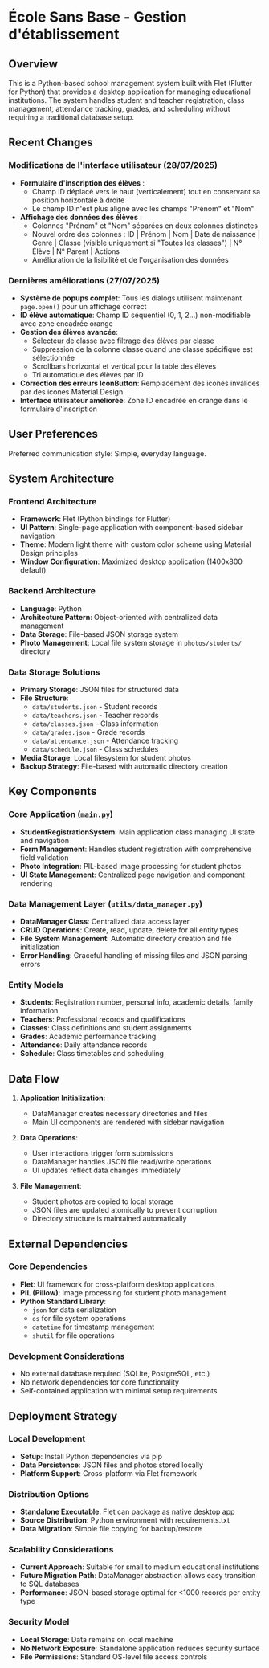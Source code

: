 # École Sans Base - Gestion d'établissement

## Overview

This is a Python-based school management system built with Flet (Flutter for Python) that provides a desktop application for managing educational institutions. The system handles student and teacher registration, class management, attendance tracking, grades, and scheduling without requiring a traditional database setup.

## Recent Changes

### Modifications de l'interface utilisateur (28/07/2025)
- **Formulaire d'inscription des élèves** : 
  - Champ ID déplacé vers le haut (verticalement) tout en conservant sa position horizontale à droite
  - Le champ ID n'est plus aligné avec les champs "Prénom" et "Nom"
- **Affichage des données des élèves** :
  - Colonnes "Prénom" et "Nom" séparées en deux colonnes distinctes
  - Nouvel ordre des colonnes : ID | Prénom | Nom | Date de naissance | Genre | Classe (visible uniquement si "Toutes les classes") | N° Élève | N° Parent | Actions
  - Amélioration de la lisibilité et de l'organisation des données

### Dernières améliorations (27/07/2025)
- **Système de popups complet**: Tous les dialogs utilisent maintenant `page.open()` pour un affichage correct
- **ID élève automatique**: Champ ID séquentiel (0, 1, 2...) non-modifiable avec zone encadrée orange
- **Gestion des élèves avancée**: 
  - Sélecteur de classe avec filtrage des élèves par classe
  - Suppression de la colonne classe quand une classe spécifique est sélectionnée
  - Scrollbars horizontal et vertical pour la table des élèves
  - Tri automatique des élèves par ID
- **Correction des erreurs IconButton**: Remplacement des icones invalides par des icones Material Design
- **Interface utilisateur améliorée**: Zone ID encadrée en orange dans le formulaire d'inscription

## User Preferences

Preferred communication style: Simple, everyday language.

## System Architecture

### Frontend Architecture
- **Framework**: Flet (Python bindings for Flutter)
- **UI Pattern**: Single-page application with component-based sidebar navigation
- **Theme**: Modern light theme with custom color scheme using Material Design principles
- **Window Configuration**: Maximized desktop application (1400x800 default)

### Backend Architecture
- **Language**: Python
- **Architecture Pattern**: Object-oriented with centralized data management
- **Data Storage**: File-based JSON storage system
- **Photo Management**: Local file system storage in `photos/students/` directory

### Data Storage Solutions
- **Primary Storage**: JSON files for structured data
- **File Structure**:
  - `data/students.json` - Student records
  - `data/teachers.json` - Teacher records
  - `data/classes.json` - Class information
  - `data/grades.json` - Grade records
  - `data/attendance.json` - Attendance tracking
  - `data/schedule.json` - Class schedules
- **Media Storage**: Local filesystem for student photos
- **Backup Strategy**: File-based with automatic directory creation

## Key Components

### Core Application (`main.py`)
- **StudentRegistrationSystem**: Main application class managing UI state and navigation
- **Form Management**: Handles student registration with comprehensive field validation
- **Photo Integration**: PIL-based image processing for student photos
- **UI State Management**: Centralized page navigation and component rendering

### Data Management Layer (`utils/data_manager.py`)
- **DataManager Class**: Centralized data access layer
- **CRUD Operations**: Create, read, update, delete for all entity types
- **File System Management**: Automatic directory creation and file initialization
- **Error Handling**: Graceful handling of missing files and JSON parsing errors

### Entity Models
- **Students**: Registration number, personal info, academic details, family information
- **Teachers**: Professional records and qualifications
- **Classes**: Class definitions and student assignments
- **Grades**: Academic performance tracking
- **Attendance**: Daily attendance records
- **Schedule**: Class timetables and scheduling

## Data Flow

1. **Application Initialization**:
   - DataManager creates necessary directories and files
   - Main UI components are rendered with sidebar navigation

2. **Data Operations**:
   - User interactions trigger form submissions
   - DataManager handles JSON file read/write operations
   - UI updates reflect data changes immediately

3. **File Management**:
   - Student photos are copied to local storage
   - JSON files are updated atomically to prevent corruption
   - Directory structure is maintained automatically

## External Dependencies

### Core Dependencies
- **Flet**: UI framework for cross-platform desktop applications
- **PIL (Pillow)**: Image processing for student photo management
- **Python Standard Library**: 
  - `json` for data serialization
  - `os` for file system operations
  - `datetime` for timestamp management
  - `shutil` for file operations

### Development Considerations
- No external database required (SQLite, PostgreSQL, etc.)
- No network dependencies for core functionality
- Self-contained application with minimal setup requirements

## Deployment Strategy

### Local Development
- **Setup**: Install Python dependencies via pip
- **Data Persistence**: JSON files and photos stored locally
- **Platform Support**: Cross-platform via Flet framework

### Distribution Options
- **Standalone Executable**: Flet can package as native desktop app
- **Source Distribution**: Python environment with requirements.txt
- **Data Migration**: Simple file copying for backup/restore

### Scalability Considerations
- **Current Approach**: Suitable for small to medium educational institutions
- **Future Migration Path**: DataManager abstraction allows easy transition to SQL databases
- **Performance**: JSON-based storage optimal for <1000 records per entity type

### Security Model
- **Local Storage**: Data remains on local machine
- **No Network Exposure**: Standalone application reduces security surface
- **File Permissions**: Standard OS-level file access controls